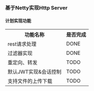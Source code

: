 
### 基于Netty实现Http Server

#### 计划实现功能

<table>
    <tr>
        <th>功能名称</th>
        <th>是否完成</th>
    </tr>
    <tr>
        <td>rest请求处理</td>
        <td>DONE</td>
    </tr>
    <tr>
        <td>过滤器实现</td>
        <td>DONE</td>
    </tr>
    <tr>
        <td>重定向、转发</td>
        <td>TODO</td>
    </tr>
    <tr>
        <td>默认JWT实现&会话控制</td>
        <td>TODO</td>
    </tr>
    <tr>
        <td>支持文件的上传下载</td>
        <td>TODO</td>
    </tr>
</table>
